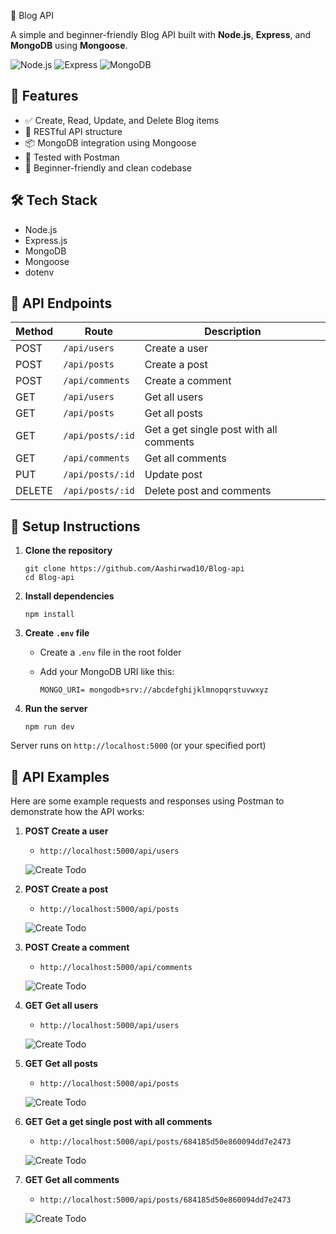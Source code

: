 📝 Blog API

A simple and beginner-friendly Blog API built with **Node.js**, **Express**, and **MongoDB** using **Mongoose**.

![Node.js](https://img.shields.io/badge/Node.js-339933?style=for-the-badge&logo=nodedotjs&logoColor=white)
![Express](https://img.shields.io/badge/Express.js-000000?style=for-the-badge&logo=express&logoColor=white)
![MongoDB](https://img.shields.io/badge/MongoDB-4EA94B?style=for-the-badge&logo=mongodb&logoColor=white)

## 🚀 Features

- ✅ Create, Read, Update, and Delete Blog items
- 🧱 RESTful API structure
- 📦 MongoDB integration using Mongoose
- 🧪 Tested with Postman
- 🌱 Beginner-friendly and clean codebase

## 🛠️ Tech Stack

- Node.js
- Express.js
- MongoDB
- Mongoose
- dotenv

## 📮 API Endpoints

| Method | Route             | Description                              |
|--------|-------------------|------------------------------------------|
| POST   | `/api/users`      | Create a user                            |
| POST   | `/api/posts`      | Create a post                            |
| POST   | `/api/comments`   | Create a comment                         |
| GET    | `/api/users`      | Get all users                            |
| GET    | `/api/posts`      | Get all posts                            |
| GET    | `/api/posts/:id`  | Get a get single post with all comments  |
| GET    | `/api/comments`   | Get all comments                         |
| PUT    | `/api/posts/:id`  | Update post                              |
| DELETE | `/api/posts/:id`  | Delete post and comments                 |

## 🔧 Setup Instructions

1. **Clone the repository**

    ```
    git clone https://github.com/Aashirwad10/Blog-api
    cd Blog-api
    ```
    
2. **Install dependencies**

    ```
    npm install
    ```

3. **Create `.env` file**

    - Create a `.env` file in the root folder
    - Add your MongoDB URI like this:

      ```
      MONGO_URI= mongodb+srv://abcdefghijklmnopqrstuvwxyz
      ```

4. **Run the server**

    ```
    npm run dev
    ```

Server runs on `http://localhost:5000` (or your specified port)

## 📸 API Examples
    
Here are some example requests and responses using Postman to demonstrate how the API works:

1. **POST Create a user**
    - `http://localhost:5000/api/users`  

    ![Create Todo](./assets/createUser.png)

2. **POST Create a post**
    - `http://localhost:5000/api/posts`  

    ![Create Todo](./assets/createPost.png)

3. **POST Create a comment**
    - `http://localhost:5000/api/comments`  

    ![Create Todo](./assets/createComment.png)

4. **GET Get all users**
    - `http://localhost:5000/api/users`  

    ![Create Todo](./assets/getUser.png)

5. **GET Get all posts**
    - `http://localhost:5000/api/posts`  

    ![Create Todo](./assets/getPost.png)

6. **GET Get a get single post with all comments**
    - `http://localhost:5000/api/posts/684185d50e860094dd7e2473`  

    ![Create Todo](./assets/getSinglePost.png)

7. **GET Get all comments**
    - `http://localhost:5000/api/posts/684185d50e860094dd7e2473`  

    ![Create Todo](./assets/getComment.png)
